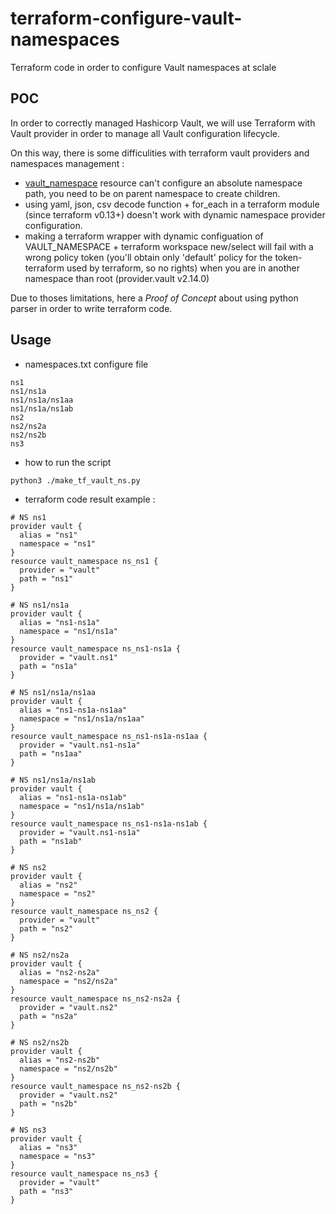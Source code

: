 # terraform-configure-vault-namespaces
Terraform code in order to configure Vault namespaces at sclale

## POC

In order to correctly managed Hashicorp Vault, we will use Terraform with Vault provider in order to manage all Vault configuration lifecycle.

On this way, there is some difficulities with terraform vault providers and namespaces management :
* [vault_namespace](https://registry.terraform.io/providers/hashicorp/vault/latest/docs/resources/namespace) resource can't configure an absolute namespace path, you need to be on parent namespace to create children.
* using yaml, json, csv decode function + for_each in a terraform module (since terraform v0.13+) doesn't work with dynamic namespace provider configuration.
* making a terraform wrapper with dynamic configuation of VAULT_NAMESPACE + terraform workspace new/select will fail with a wrong policy token (you'll obtain only 'default' policy for the token-terraform used by terraform, so no rights) when you are in another namespace than root (provider.vault v2.14.0)

Due to thoses limitations, here a *Proof of Concept* about using python parser in order to write terraform code.


## Usage

* namespaces.txt configure file
```
ns1
ns1/ns1a
ns1/ns1a/ns1aa
ns1/ns1a/ns1ab
ns2
ns2/ns2a
ns2/ns2b
ns3

```
* how to run the script
```
python3 ./make_tf_vault_ns.py
```

* terraform code result example :
```
# NS ns1
provider vault {
  alias = "ns1"
  namespace = "ns1"
}
resource vault_namespace ns_ns1 {
  provider = "vault"
  path = "ns1"
}

# NS ns1/ns1a
provider vault {
  alias = "ns1-ns1a"
  namespace = "ns1/ns1a"
}
resource vault_namespace ns_ns1-ns1a {
  provider = "vault.ns1"
  path = "ns1a"
}

# NS ns1/ns1a/ns1aa
provider vault {
  alias = "ns1-ns1a-ns1aa"
  namespace = "ns1/ns1a/ns1aa"
}
resource vault_namespace ns_ns1-ns1a-ns1aa {
  provider = "vault.ns1-ns1a"
  path = "ns1aa"
}

# NS ns1/ns1a/ns1ab
provider vault {
  alias = "ns1-ns1a-ns1ab"
  namespace = "ns1/ns1a/ns1ab"
}
resource vault_namespace ns_ns1-ns1a-ns1ab {
  provider = "vault.ns1-ns1a"
  path = "ns1ab"
}

# NS ns2
provider vault {
  alias = "ns2"
  namespace = "ns2"
}
resource vault_namespace ns_ns2 {
  provider = "vault"
  path = "ns2"
}

# NS ns2/ns2a
provider vault {
  alias = "ns2-ns2a"
  namespace = "ns2/ns2a"
}
resource vault_namespace ns_ns2-ns2a {
  provider = "vault.ns2"
  path = "ns2a"
}

# NS ns2/ns2b
provider vault {
  alias = "ns2-ns2b"
  namespace = "ns2/ns2b"
}
resource vault_namespace ns_ns2-ns2b {
  provider = "vault.ns2"
  path = "ns2b"
}

# NS ns3
provider vault {
  alias = "ns3"
  namespace = "ns3"
}
resource vault_namespace ns_ns3 {
  provider = "vault"
  path = "ns3"
}
```
